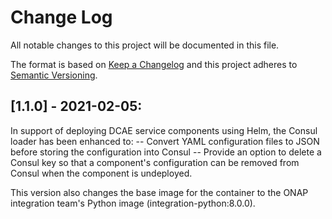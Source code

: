 # Change Log
All notable changes to this project will be documented in this file.

The format is based on [Keep a Changelog](http://keepachangelog.com/)
and this project adheres to [Semantic Versioning](http://semver.org/).

## [1.1.0] - 2021-02-05:
In support of deploying DCAE service components using Helm, the Consul loader
has been enhanced to:
   -- Convert YAML configuration files to JSON before storing the configuration into Consul
   -- Provide an option to delete a Consul key so that a component's configuration can be
      removed from Consul when the component is undeployed.

This version also changes the base image for the container to the ONAP integration team's
Python image (integration-python:8.0.0).